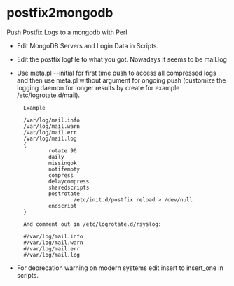 # postfix2mongodb
Push Postfix Logs to a mongodb with Perl

- Edit MongoDB Servers and Login Data in Scripts.
- Edit the postfix logfile to what you got. Nowadays it seems to be mail.log
- Use meta.pl --initial for first time push to access all compressed logs and then use meta.pl without argument for ongoing push (customize the logging daemon for longer results by create for example /etc/logrotate.d/mail). 

        Example

        /var/log/mail.info
        /var/log/mail.warn
        /var/log/mail.err
        /var/log/mail.log
        {
                rotate 90
                daily
                missingok
                notifempty
                compress
                delaycompress
                sharedscripts
                postrotate
                        /etc/init.d/postfix reload > /dev/null
                endscript
        }

        And comment out in /etc/logrotate.d/rsyslog:

        #/var/log/mail.info
        #/var/log/mail.warn
        #/var/log/mail.err
        #/var/log/mail.log

- For deprecation warning on modern systems edit insert to insert_one in scripts.
